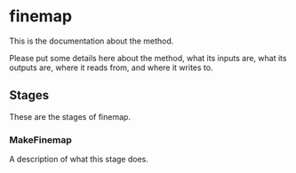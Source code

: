 # finemap

This is the documentation about the method.

Please put some details here about the method, what its inputs are, what its
outputs are, where it reads from, and where it writes to.

## Stages

These are the stages of finemap.

### MakeFinemap

A description of what this stage does.
